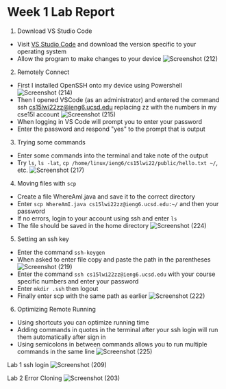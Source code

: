 # Week 1 Lab Report
1. Download VS Studio Code
* Visit [VS Studio Code](https://code.visualstudio.com/) and download the version specific to your operating system
* Allow the program to make changes to your device
![Screenshot (212)](https://user-images.githubusercontent.com/97714738/149594512-b2872969-2512-4394-93c4-935c77cf27d7.png)


2. Remotely Connect
* First I installed OpenSSH onto my device using Powershell
![Screenshot (214)](https://user-images.githubusercontent.com/97714738/149594721-b847e8d6-c182-4abb-9cb1-eb031589cfe0.png)
* Then I opened VSCode (as an administrator) and entered the command ssh cs15lwi22zz@ieng6.ucsd.edu replacing zz with the numbers in my cse15l account
![Screenshot (215)](https://user-images.githubusercontent.com/97714738/149594908-ce42b428-dd59-4a24-9ca8-878cb7f38590.png)
* When logging in VS Code will prompt you to enter your password
* Enter the password and respond "yes" to the prompt that is output


3. Trying some commands
* Enter some commands into the terminal and take note of the output
* Try `ls`, `ls -lat`, `cp /home/linux/ieng6/cs15lwi22/public/hello.txt ~/`, etc.
![Screenshot (217)](https://user-images.githubusercontent.com/97714738/149595641-02271338-7868-4ea8-9b06-3e565f4b7ff8.png)


4. Moving files with `scp`
* Create a file WhereAmI.java and save it to the correct directory
* Enter `scp WhereAmI.java cs15lwi22zz@ieng6.ucsd.edu:~/` and then your password
* If no errors, login to your account using ssh and enter `ls`
* The file should be saved in the home directory
![Screenshot (224)](https://user-images.githubusercontent.com/97714738/149597220-5640f9d6-dd2c-47b1-837b-409c60ec57ec.png)


5. Setting an ssh key
* Enter the command `ssh-keygen`
* When asked to enter file copy and paste the path in the parentheses
![Screenshot (219)](https://user-images.githubusercontent.com/97714738/149596505-37b3b2a5-9a5b-4a05-bbd7-d9dcd2eaac5f.png)
* Enter the command `ssh cs15lwi22zz@ieng6.ucsd.edu` with your course specific numbers and enter your password
* Enter `mkdir .ssh` then logout
* Finally enter scp with the same path as earlier
![Screenshot (222)](https://user-images.githubusercontent.com/97714738/149596667-b3356a2b-9feb-4d44-8a4e-ac1455aa541f.png)


6. Optimizing Remote Running
* Using shortcuts you can optimize running time
* Adding commands in quotes in the terminal after your ssh login will run them automatically after sign in
* Using semicolons in between commands allows you to run multiple commands in the same line
![Screenshot (225)](https://user-images.githubusercontent.com/97714738/149597655-58f07aee-6155-436d-81a1-15494427a621.png)





Lab 1
ssh login
![Screenshot (209)](https://user-images.githubusercontent.com/97714738/149445964-59cf427a-3df6-425d-a32e-65c736db4c6a.png)



Lab 2 Error Cloning
![Screenshot (203)](https://user-images.githubusercontent.com/97714738/149445550-a8c4b077-5432-458b-9959-6350be97af88.png)

